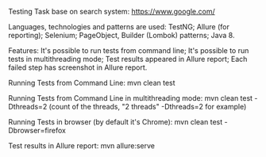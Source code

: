 Testing Task base on search system: https://www.google.com/

Languages, technologies and patterns are used:
TestNG;
Allure (for reporting);
Selenium;
PageObject, Builder (Lombok) patterns;
Java 8.

Features:
It's possible to run tests from command line;
It's possible to run tests in multithreading mode;
Test results appeared in Allure report;
Each failed step has screenshot in Allure report.

Running Tests from Command Line:
mvn clean test

Running Tests from Command Line in multithreading mode:
mvn clean test -Dthreads=2 (count of the threads, "2 threads" -Dthreads=2 for example)

Running Tests in browser (by default it's Chrome):
mvn clean test -Dbrowser=firefox 

Test results in Allure report:
mvn allure:serve 
